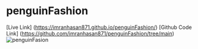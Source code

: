 # penguinFashion
[Live Link] (https://imranhasan871.github.io/penguinFashion/)
[Github Code Link] (https://github.com/imranhasan871/penguinFashion/tree/main)
![penguinFasion](https://user-images.githubusercontent.com/33188928/177632080-0e920878-1cf4-4048-8e7e-d25e7f84e379.png)

